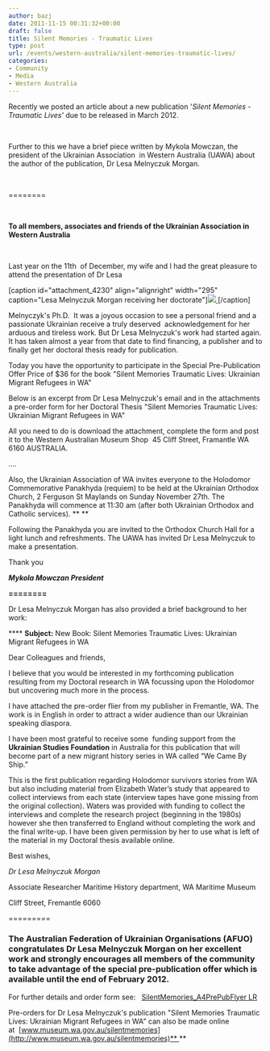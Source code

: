 ```yaml
---
author: bazj
date: 2011-11-15 00:31:32+00:00
draft: false
title: Silent Memories - Traumatic Lives
type: post
url: /events/western-australia/silent-memories-traumatic-lives/
categories:
- Community
- Media
- Western Australia
---
```


Recently we posted an article about a new publication '_Silent Memories - Traumatic Lives'_ due to be released in March 2012. 




 




Further to this we have a brief piece written by Mykola Mowczan, the president of the Ukrainian Association  in Western Australia (UAWA) about the author of the publication, Dr Lesa Melnyczuk Morgan.




 




========




 




**To all members, associates and friends of the Ukrainian Association in Western Australia**




 




Last year on the 11th  of December, my wife and I had the great pleasure to attend the presentation of Dr Lesa



[caption id="attachment_4230" align="alignright" width="295" caption="Lesa Melnyczuk Morgan receiving her doctorate"][![](http://www.ozeukes.com/wp-content/uploads/2011/11/20101112-Dr-Lesa-Melnyczuk-half2.jpg)
](http://www.ozeukes.com/wp-content/uploads/2011/11/20101112-Dr-Lesa-Melnyczuk-half2.jpg)[/caption]


Melnyczyk's Ph.D.  It was a joyous occasion to see a personal friend and a passionate Ukrainian receive a truly deserved  acknowledgement for her arduous and tireless work. But Dr Lesa Melnyczuk's work had started again. It has taken almost a year from that date to find financing, a publisher and to finally get her doctoral thesis ready for publication.




Today you have the opportunity to participate in the Special Pre-Publication Offer Price of $36 for the book "Silent Memories Traumatic Lives: Ukrainian Migrant Refugees in WA" 




Below is an excerpt from Dr Lesa Melnyczuk's email and in the attachments a pre-order form for her Doctoral Thesis "Silent Memories Traumatic Lives: Ukrainian Migrant Refugees in WA" 




All you need to do is download the attachment, complete the form and post it to the Western Australian Museum Shop  45 Cliff Street, Framantle WA 6160 AUSTRALIA. 




....




Also, the Ukrainian Association of WA invites everyone to the Holodomor Commemorative Panakhyda (requiem) to be held at the Ukrainian Orthodox Church, 2 Ferguson St Maylands on Sunday November 27th. The Panakhyda will commence at 11:30 am (after both Ukrainian Orthodox and Catholic services). ** **













Following the Panakhyda you are invited to the Orthodox Church Hall for a light lunch and refreshments. The UAWA has invited Dr Lesa Melnyczuk to make a presentation. 

Thank you 

**_Mykola Mowczan
President_**


**========**










Dr Lesa Melnyczuk Morgan has also provided a brief background to her work:

**** **Subject:** New Book: Silent Memories Traumatic Lives: Ukrainian Migrant Refugees in WA







Dear Colleagues and friends,

I believe that you would be interested in my forthcoming publication resulting from my Doctoral research in WA focussing upon the Holodomor but uncovering much more in the process.

I have attached the pre-order flier from my publisher in Fremantle, WA. The work is in English in order to attract a wider audience than our Ukrainian speaking diaspora.

I have been most grateful to receive some  funding support from the **Ukrainian Studies Foundation** in Australia for this publication that will become part of a new migrant history series in WA called “We Came By Ship.”

This is the first publication regarding Holodomor survivors stories from WA but also including material from Elizabeth Water’s study that appeared to collect interviews from each state (interview tapes have gone missing from the original collection). Waters was provided with funding to collect the interviews and complete the research project (beginning in the 1980s) however she then transferred to England without completing the work and the final write-up. I have been given permission by her to use what is left of the material in my Doctoral thesis available online.

Best wishes,

_Dr Lesa Melnyczuk Morgan_

Associate Researcher Maritime History department, WA Maritime Museum

Cliff Street, Fremantle 6060


=========





### The Australian Federation of Ukrainian Organisations (AFUO) congratulates Dr Lesa Melnyczuk Morgan on her excellent work and strongly encourages all members of the community to take advantage of the special pre-publication offer which is available until the end of February 2012.




For further details and order form see:   [SilentMemories_A4PrePubFlyer LR](http://www.ozeukes.com/wp-content/uploads/2011/11/SilentMemories_A4PrePubFlyer-LR1.pdf)




Pre-orders for Dr Lesa Melnyczuk's publication "Silent Memories Traumatic Lives: Ukrainian Migrant Refugees in WA" can also be made online at  [www.museum.wa.gov.au/silentmemories](http://www.museum.wa.gov.au/silentmemories)** **




 










